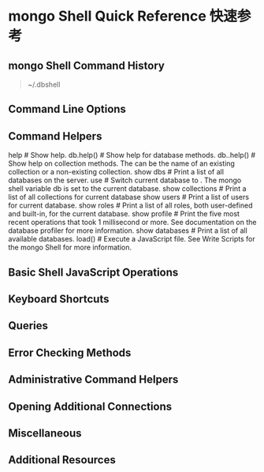 # mongo Shell Quick Reference 快速参考
## mongo Shell Command History
> ~/.dbshell

## Command Line Options
## Command Helpers
help	                 # Show help.
db.help()	             # Show help for database methods.
db.<collection>.help() # Show help on collection methods. The <collection> can be the name of an existing collection or a non-existing collection.
show dbs	             # Print a list of all databases on the server.
use <db>	             # Switch current database to <db>. The mongo shell variable db is set to the current database.
show collections	     # Print a list of all collections for current database
show users	           # Print a list of users for current database.
show roles      	     # Print a list of all roles, both user-defined and built-in, for the current database.
show profile	         # Print the five most recent operations that took 1 millisecond or more. See documentation on the database profiler for more information.
show databases	       # Print a list of all available databases.
load()	               # Execute a JavaScript file. See Write Scripts for the mongo Shell for more information.

## Basic Shell JavaScript Operations
## Keyboard Shortcuts
## Queries
## Error Checking Methods
## Administrative Command Helpers
## Opening Additional Connections
## Miscellaneous
## Additional Resources
